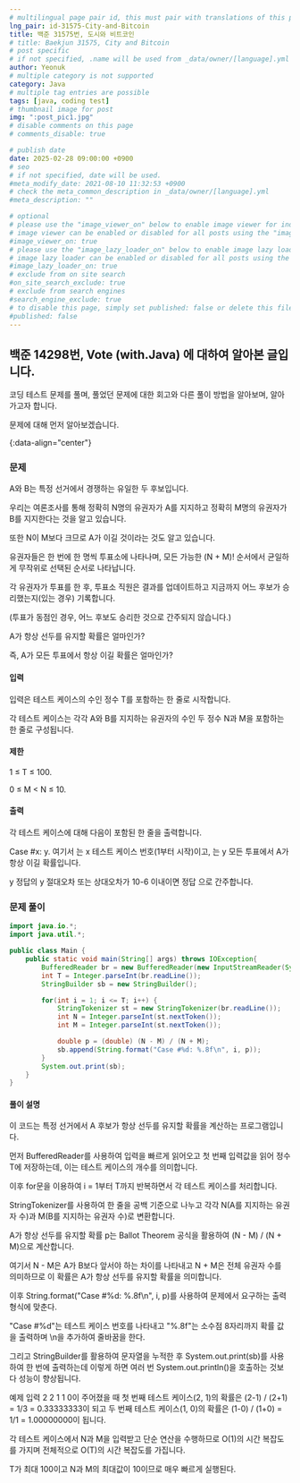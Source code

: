 ```yaml
---
# multilingual page pair id, this must pair with translations of this page. (This name must be unique)
lng_pair: id-31575-City-and-Bitcoin
title: 백준 31575번, 도시와 비트코인
# title: Baekjun 31575, City and Bitcoin
# post specific
# if not specified, .name will be used from _data/owner/[language].yml
author: Yeonuk
# multiple category is not supported
category: Java
# multiple tag entries are possible
tags: [java, coding test]
# thumbnail image for post
img: ":post_pic1.jpg"
# disable comments on this page
# comments_disable: true

# publish date
date: 2025-02-28 09:00:00 +0900
# seo
# if not specified, date will be used.
#meta_modify_date: 2021-08-10 11:32:53 +0900
# check the meta_common_description in _data/owner/[language].yml
#meta_description: ""

# optional
# please use the "image_viewer_on" below to enable image viewer for individual pages or posts (_posts/ or [language]/_posts folders).
# image viewer can be enabled or disabled for all posts using the "image_viewer_posts: true" setting in _data/conf/main.yml.
#image_viewer_on: true
# please use the "image_lazy_loader_on" below to enable image lazy loader for individual pages or posts (_posts/ or [language]/_posts folders).
# image lazy loader can be enabled or disabled for all posts using the "image_lazy_loader_posts: true" setting in _data/conf/main.yml.
#image_lazy_loader_on: true
# exclude from on site search
#on_site_search_exclude: true
# exclude from search engines
#search_engine_exclude: true
# to disable this page, simply set published: false or delete this file
#published: false
---
```


<!-- outline-start -->

## 백준 14298번, Vote (with.Java) 에 대하여 알아본 글입니다.

코딩 테스트 문제를 풀며, 풀었던 문제에 대한 회고와 다른 풀이 방법을 알아보며, 알아가고자 합니다.

문제에 대해 먼저 알아보겠습니다.

{:data-align="center"}

<!-- outline-end -->

### 문제

A와 B는 특정 선거에서 경쟁하는 유일한 두 후보입니다.

우리는 여론조사를 통해 정확히 N명의 유권자가 A를 지지하고 정확히 M명의 유권자가 B를 지지한다는 것을 알고 있습니다.

또한 N이 M보다 크므로 A가 이길 것이라는 것도 알고 있습니다.

유권자들은 한 번에 한 명씩 투표소에 나타나며, 모든 가능한 (N + M)! 순서에서 균일하게 무작위로 선택된 순서로 나타납니다.

각 유권자가 투표를 한 후, 투표소 직원은 결과를 업데이트하고 지금까지 어느 후보가 승리했는지(있는 경우) 기록합니다.

(투표가 동점인 경우, 어느 후보도 승리한 것으로 간주되지 않습니다.)

A가 항상 선두를 유지할 확률은 얼마인가?

즉, A가 모든 투표에서 항상 이길 확률은 얼마인가?

#### 입력

입력은 테스트 케이스의 수인 정수 T를 포함하는 한 줄로 시작합니다.

각 테스트 케이스는 각각 A와 B를 지지하는 유권자의 수인 두 정수 N과 M을 포함하는 한 줄로 구성됩니다.

#### 제한

1 ≤ T ≤ 100.

0 ≤ M < N ≤ 10.

#### 출력

각 테스트 케이스에 대해 다음이 포함된 한 줄을 출력합니다.

Case #x: y. 여기서 는 x 테스트 케이스 번호(1부터 시작)이고, 는 y 모든 투표에서 A가 항상 이길 확률입니다.

y 정답의 y 절대오차 또는 상대오차가 10-6 이내이면 정답 으로 간주합니다.

### 문제 풀이

```java
import java.io.*;
import java.util.*;

public class Main {
    public static void main(String[] args) throws IOException{
        BufferedReader br = new BufferedReader(new InputStreamReader(System.in));
        int T = Integer.parseInt(br.readLine());
        StringBuilder sb = new StringBuilder();

        for(int i = 1; i <= T; i++) {
            StringTokenizer st = new StringTokenizer(br.readLine());
            int N = Integer.parseInt(st.nextToken());
            int M = Integer.parseInt(st.nextToken());

            double p = (double) (N - M) / (N + M);
            sb.append(String.format("Case #%d: %.8f\n", i, p));
        }
        System.out.print(sb);
    }
}
```

#### 풀이 설명

이 코드는 특정 선거에서 A 후보가 항상 선두를 유지할 확률을 계산하는 프로그램입니다.

먼저 BufferedReader를 사용하여 입력을 빠르게 읽어오고 첫 번째 입력값을 읽어 정수 T에 저장하는데, 이는 테스트 케이스의 개수를 의미합니다.

이후 for문을 이용하여 i = 1부터 T까지 반복하면서 각 테스트 케이스를 처리합니다.

StringTokenizer를 사용하여 한 줄을 공백 기준으로 나누고 각각 N(A를 지지하는 유권자 수)과 M(B를 지지하는 유권자 수)로 변환합니다.

A가 항상 선두를 유지할 확률 p는 Ballot Theorem 공식을 활용하여 (N - M) / (N + M)으로 계산합니다.

여기서 N - M은 A가 B보다 앞서야 하는 차이를 나타내고 N + M은 전체 유권자 수를 의미하므로 이 확률은 A가 항상 선두를 유지할 확률을 의미합니다.

이후 String.format("Case #%d: %.8f\n", i, p)를 사용하여 문제에서 요구하는 출력 형식에 맞춘다.

"Case #%d"는 테스트 케이스 번호를 나타내고 "%.8f"는 소수점 8자리까지 확률 값을 출력하며 \n을 추가하여 줄바꿈을 한다.

그리고 StringBuilder를 활용하여 문자열을 누적한 후 System.out.print(sb)를 사용하여 한 번에 출력하는데 이렇게 하면 여러 번 System.out.println()을 호출하는 것보다 성능이 향상됩니다.

예제 입력 2 2 1 1 0이 주어졌을 때 첫 번째 테스트 케이스(2, 1)의 확률은 (2-1) / (2+1) = 1/3 = 0.33333333이 되고 두 번째 테스트 케이스(1, 0)의 확률은 (1-0) / (1+0) = 1/1 = 1.00000000이 됩니다.

각 테스트 케이스에서 N과 M을 입력받고 단순 연산을 수행하므로 O(1)의 시간 복잡도를 가지며 전체적으로 O(T)의 시간 복잡도를 가집니다.

T가 최대 100이고 N과 M의 최대값이 10이므로 매우 빠르게 실행된다.
